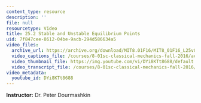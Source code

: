 ```yaml
---
content_type: resource
description: ''
file: null
resourcetype: Video
title: 25.2 Stable and Unstable Equilibrium Points
uid: 7f847cee-8612-04be-9acb-294d586634a5
video_files:
  archive_url: https://archive.org/download/MIT8.01F16/MIT8_01F16_L25v02_360p.mp4
  video_captions_file: /courses/8-01sc-classical-mechanics-fall-2016/ae86baa3d1de5eca86c11466afae853a_DYi8KTt8688.vtt
  video_thumbnail_file: https://img.youtube.com/vi/DYi8KTt8688/default.jpg
  video_transcript_file: /courses/8-01sc-classical-mechanics-fall-2016/036aa5b4dc5fd85a7a8a402607dd07a0_DYi8KTt8688.pdf
video_metadata:
  youtube_id: DYi8KTt8688
---
```


**Instructor:** Dr. Peter Dourmashkin